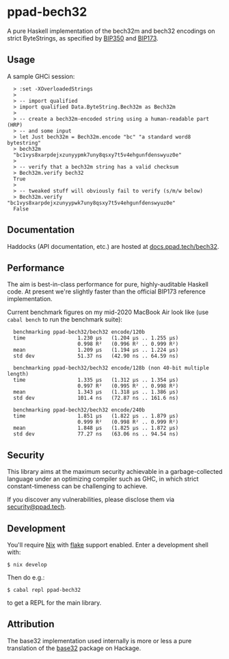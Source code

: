 # ppad-bech32

A pure Haskell implementation of the bech32m and bech32 encodings on
strict ByteStrings, as specified by [BIP350][bi350] and [BIP173][bi173].

## Usage

A sample GHCi session:

```
  > :set -XOverloadedStrings
  >
  > -- import qualified
  > import qualified Data.ByteString.Bech32m as Bech32m
  >
  > -- create a bech32m-encoded string using a human-readable part (HRP)
  > -- and some input
  > let Just bech32m = Bech32m.encode "bc" "a standard word8 bytestring"
  > bech32m
  "bc1vys8xarpdejxzunyypmk7uny8qsxy7t5v4ehgunfdenswyuz0e"
  >
  > -- verify that a bech32m string has a valid checksum
  > Bech32m.verify bech32
  True
  >
  > -- tweaked stuff will obviously fail to verify (s/m/w below)
  > Bech32m.verify "bc1vys8xarpdejxzunyypwk7uny8qsxy7t5v4ehgunfdenswyuz0e"
  False
```

## Documentation

Haddocks (API documentation, etc.) are hosted at
[docs.ppad.tech/bech32](https://docs.ppad.tech/bech32).

## Performance

The aim is best-in-class performance for pure, highly-auditable Haskell
code. At present we're slightly faster than the official BIP173
reference implementation.

Current benchmark figures on my mid-2020 MacBook Air look like (use
`cabal bench` to run the benchmark suite):

```
  benchmarking ppad-bech32/bech32 encode/120b
  time                 1.230 μs   (1.204 μs .. 1.255 μs)
                       0.998 R²   (0.996 R² .. 0.999 R²)
  mean                 1.209 μs   (1.194 μs .. 1.224 μs)
  std dev              51.37 ns   (42.90 ns .. 64.59 ns)

  benchmarking ppad-bech32/bech32 encode/128b (non 40-bit multiple length)
  time                 1.335 μs   (1.312 μs .. 1.354 μs)
                       0.997 R²   (0.995 R² .. 0.998 R²)
  mean                 1.343 μs   (1.318 μs .. 1.386 μs)
  std dev              101.4 ns   (72.87 ns .. 161.6 ns)

  benchmarking ppad-bech32/bech32 encode/240b
  time                 1.851 μs   (1.822 μs .. 1.879 μs)
                       0.999 R²   (0.998 R² .. 0.999 R²)
  mean                 1.848 μs   (1.825 μs .. 1.872 μs)
  std dev              77.27 ns   (63.06 ns .. 94.54 ns)
```

## Security

This library aims at the maximum security achievable in a
garbage-collected language under an optimizing compiler such as GHC, in
which strict constant-timeness can be challenging to achieve.

If you discover any vulnerabilities, please disclose them via
security@ppad.tech.

## Development

You'll require [Nix][nixos] with [flake][flake] support enabled. Enter a
development shell with:

```
$ nix develop
```

Then do e.g.:

```
$ cabal repl ppad-bech32
```

to get a REPL for the main library.

## Attribution

The base32 implementation used internally is more or less a pure
translation of the [base32][bas32] package on Hackage.

[nixos]: https://nixos.org/
[flake]: https://nixos.org/manual/nix/unstable/command-ref/new-cli/nix3-flake.html
[bi173]: https://github.com/bitcoin/bips/blob/master/bip-0173.mediawiki
[bi350]: https://github.com/bitcoin/bips/blob/master/bip-0350.mediawiki
[bas32]: https://hackage.haskell.org/package/base32
